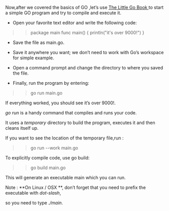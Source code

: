 


Now,after we covered the basics of GO ,let’s use   [The Little Go Book  ](http://openmymind.net/assets/go/go.pdf) to start a simple GO program and try to compile and execute it. 

* Open your favorite text editor and write the following code:

>>  package main
>>  func main() {
>>  println("it's over 9000!")
>>  }

* Save the file as main.go.

* Save it anywhere you want; we don’t need to work with Go’s workspace for simple example.

* Open a command prompt and change the directory to where you saved the file. 

* Finally, run the program by entering:

>>  go run main.go

If everything worked, you should see it’s over 9000!.


*go run* is a handy command that compiles and runs your code. 

 It uses a *temporary* directory to build the program, executes it and then cleans itself up. 
 
If you want to see the location of the temporary file,run :

>>  go run --work main.go

To explicitly compile code, use go build:

>>  go build main.go

This will generate an executable main which you can run. 

Note :
**On Linux / OSX **, don’t forget that you need to prefix the executable with *dot-slash*,

so you need to type *./main*.


